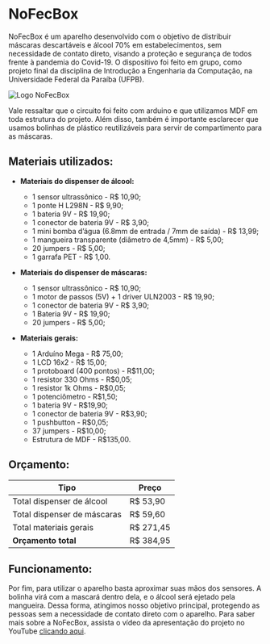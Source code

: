 # NoFecBox

NoFecBox é um aparelho desenvolvido com o objetivo de distribuir máscaras descartáveis e álcool 70% em estabelecimentos, sem necessidade de contato direto, visando a proteção e segurança de todos frente à pandemia do Covid-19. O dispositivo foi feito em grupo, como projeto final da disciplina de Introdução a Engenharia da Computação, na Universidade Federal da Paraíba (UFPB). 

![Logo NoFecBox](https://cdn.discordapp.com/attachments/806262947160653834/814210676330332170/nofecboxheader.png)

Vale ressaltar que o circuito foi feito com arduino e que utilizamos MDF em toda estrutura do projeto. Além disso, também é importante esclarecer que usamos bolinhas de plástico reutilizáveis para servir de compartimento para as máscaras.
## Materiais utilizados:
* **Materiais do dispenser de álcool:**
   * 1 sensor ultrassônico - R$ 10,90;
   * 1 ponte H L298N - R$ 9,90;
   * 1 bateria 9V - R$ 19,90;
   * 1 conector de bateria 9V - R$ 3,90;
   * 1 mini bomba d’água (6.8mm de entrada / 7mm de saída) - R$ 13,99;
   * 1 mangueira transparente (diâmetro de 4,5mm) - R$ 5,00;
   * 20 jumpers - R$ 5,00;
   * 1 garrafa PET - R$ 1,00.

* **Materiais do dispenser de máscaras:**
   * 1 sensor ultrassônico - R$ 10,90;
   * 1 motor de passos (5V) + 1 driver ULN2003 - R$ 19,90;
   * 1 conector de bateria 9V - R$ 3,90;
   * 1 Bateria 9V - R$ 19,90;
   * 20 jumpers - R$ 5,00;

* **Materiais gerais:**
   * 1 Arduíno Mega - R$ 75,00;
   * 1 LCD 16x2 - R$ 15,00;
   * 1 protoboard (400 pontos) - R$11,00;
   * 1 resistor 330 Ohms - R$0,05;
   * 1 resistor 1k Ohms - R$0,05;
   * 1 potenciômetro - R$1,50;
   * 1 bateria 9V - R$19,90;
   * 1 conector de bateria 9V - R$3,90;
   * 1 pushbutton - R$0,05;
   * 37 jumpers - R$10,00;
   * Estrutura de MDF - R$135,00.
## Orçamento:
Tipo|Preço
---|---
Total dispenser de álcool|R$ 53,90
Total dispenser de máscaras|R$ 59,60
Total materiais gerais|R$ 271,45
**Orçamento total**|R$ 384,95
## Funcionamento:
Por fim, para utilizar o aparelho basta aproximar suas mãos dos sensores. A bolinha virá com a mascará dentro dela, e o álcool será ejetado pela mangueira. Dessa forma, atingimos nosso objetivo principal, protegendo as pessoas sem a necessidade de contato direto com o aparelho. Para saber mais sobre a NoFecBox, assista o vídeo da apresentação do projeto no YouTube [clicando aqui](https://www.youtube.com/watch?v=UKsDdSkHsCE).


